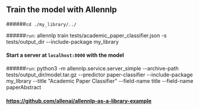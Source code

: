 ## Train the model with Allennlp 

######`cd ./my_library/../`  

######`run`: allennlp train tests/academic_paper_classifier.json -s tests/output_dir  --include-package my_library

#### Start a server at `localhost:8000` with the model

######`run`: python3 -m allennlp.service.server_simple --archive-path tests/output_dir/model.tar.gz --predictor paper-classifier --include-package my_library  --title "Academic Paper Classifier" --field-name title --field-name paperAbstract

#### https://github.com/allenai/allennlp-as-a-library-example